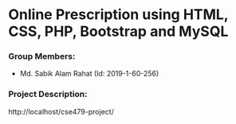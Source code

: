 # Online Prescription using HTML, CSS, PHP, Bootstrap and MySQL

### Group Members:
- Md. Sabik Alam Rahat (Id: 2019-1-60-256)

### Project Description:

http://localhost/cse479-project/



